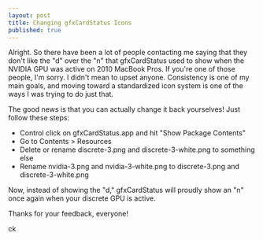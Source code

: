 ```yaml
--- 
layout: post
title: Changing gfxCardStatus Icons
published: true
---
```


Alright. So there have been a lot of people contacting me saying that they 
don't like the "d" over the "n" that gfxCardStatus used to show when the 
NVIDIA GPU was active on 2010 MacBook Pros. If you're one of those people, 
I'm sorry. I didn't mean to upset anyone. Consistency is one of my main goals, 
and moving toward a standardized icon system is one of the ways I was trying 
to do just that.

The good news is that you can actually change it back yourselves! Just follow 
these steps:

- Control click on gfxCardStatus.app and hit "Show Package Contents"
- Go to Contents > Resources
- Delete or rename discrete-3.png and discrete-3-white.png to something else
- Rename nvidia-3.png and nvidia-3-white.png to discrete-3.png and discrete-3-white.png

Now, instead of showing the "d," gfxCardStatus will proudly show an "n" once 
again when your discrete GPU is active.

Thanks for your feedback, everyone!

ck